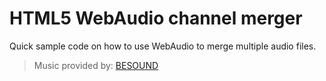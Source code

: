 # HTML5 WebAudio channel merger

Quick sample code on how to use WebAudio to merge multiple audio files.

> Music provided by: [BESOUND](http://www.bensound.com/ "BESOUND homepage")

